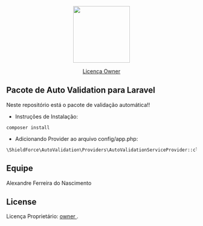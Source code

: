 <p align="center"><img src="https://upload.wikimedia.org/wikipedia/commons/thumb/9/9a/Laravel.svg/1200px-Laravel.svg.png" width="150"></p>

<p align="center">
<a href="https://shieldforce.com.br/licenca">Licença Owner</a>
</p>

## Pacote de Auto Validation para Laravel

Neste repositório está o pacote de validação automática!!

- Instruções de Instalação: 
```
composer install
```

- Adicionando Provider ao arquivo config/app.php:
```
\ShieldForce\AutoValidation\Providers\AutoValidationServiceProvider::class,
```

## Equipe

Alexandre Ferreira do Nascimento


## License

Licença Proprietário: [ owner ](ttps://shieldforce.com.br/licenca).
